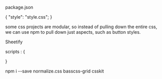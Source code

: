
package.json

{
  "style": "style.css";
}

some css projects are modular, so 
instead of pulling down the entire css, 
we can use npm to pull down just aspects,
such as button styles. 

Sheetify

scripts : {
  
  

}

npm i --save normalize.css basscss-grid csskit

